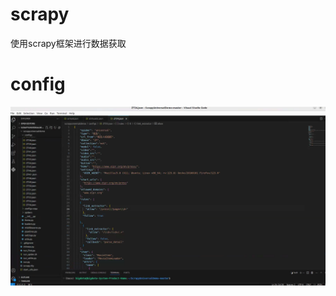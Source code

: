 # scrapy
使用scrapy框架进行数据获取
# config
![image](https://github.com/wtfk123/scrapy/blob/main/%E7%88%AC%E8%99%AB%E9%85%8D%E7%BD%AE%E9%A1%B9.png)
